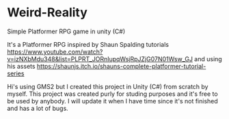 # Weird-Reality
Simple Platformer RPG game in unity (C#)

It's a Platformer RPG inspired by Shaun Spalding tutorials  https://www.youtube.com/watch?v=izNXbMdu348&list=PLPRT_JORnIupqWsjRpJZjG07N01Wsw_GJ
and using his assets https://shaunjs.itch.io/shauns-complete-platformer-tutorial-series

Hi's using GMS2 but I created this project in Unity (C#) from scratch by myself.
This project was created purly for studing purposes and it's free to be used by anybody.
I will update it when I have time since it's not finished and has a lot of bugs.

